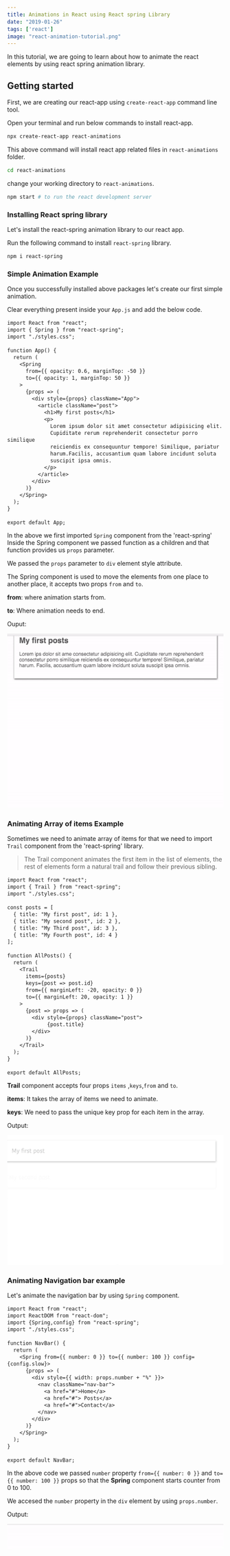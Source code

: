 ```yaml
---
title: Animations in React using React spring Library
date: "2019-01-26"
tags: ['react']
image: "react-animation-tutorial.png"
---
```


In this tutorial, we are going to learn about how to animate the react elements by using react spring animation library.


## Getting started

First, we are creating our react-app using `create-react-app` command line tool.

Open your terminal and run below commands to install react-app.

```bash
npx create-react-app react-animations
```
This above command will install react app related files in `react-animations` folder.

```bash
cd react-animations
```
change your working directory to `react-animations`.

```bash
npm start # to run the react development server
```

### Installing React spring library

Let's install the react-spring animation library to our react app.

Run the following command to install `react-spring` library.

```bash
npm i react-spring
```

### Simple Animation Example

Once you successfully installed above packages let's create our first simple animation.

Clear everything present inside your `App.js` and add the below code.


```js{7-10}
import React from "react";
import { Spring } from "react-spring";
import "./styles.css";

function App() {
  return (
    <Spring
      from={{ opacity: 0.6, marginTop: -50 }}
      to={{ opacity: 1, marginTop: 50 }}
    >
      {props => (
        <div style={props} className="App">
          <article className="post">
            <h1>My first posts</h1>
            <p>
              Lorem ipsum dolor sit amet consectetur adipisicing elit.
              Cupiditate rerum reprehenderit consectetur porro similique
              reiciendis ex consequuntur tempore! Similique, pariatur
              harum.Facilis, accusantium quam labore incidunt soluta
              suscipit ipsa omnis.
            </p>
          </article>
        </div>
      )}
    </Spring>
  );
}

export default App;
```

In the above we first imported `Spring` component from the 'react-spring' Inside the Spring component we passed function as a children  and that function provides us `props` parameter.

We passed the `props` parameter to `div` element style attribute.

The Spring component is used to move the elements from one place to another place, it
accepts two props `from` and `to`.

__from__: where animation starts from.

__to__: Where animation needs to end.

Ouput:

![simple-react-animation](simple-react-animation.gif)

### Animating Array of items Example

Sometimes we need to animate array of items for that we need to import `Trail` component from the 'react-spring' library.

>The Trail component animates the first item in the list of elements, the rest of elements form a natural trail and follow their previous sibling.

```js{14-19}
import React from "react";
import { Trail } from "react-spring";
import "./styles.css";

const posts = [
  { title: "My first post", id: 1 },
  { title: "My second post", id: 2 },
  { title: "My Third post", id: 3 },
  { title: "My Fourth post", id: 4 }
];

function AllPosts() {
  return (
    <Trail
      items={posts}
      keys={post => post.id}
      from={{ marginLeft: -20, opacity: 0 }}
      to={{ marginLeft: 20, opacity: 1 }}
    >
      {post => props => (
        <div style={props} className="post">
             {post.title}
        </div>
      )}
    </Trail>
  );
}

export default AllPosts;
```

__Trail__ component accepts four props `items` ,`keys`,`from` and `to`.


**items**: It takes the array of  items we need to animate.

**keys**: We need to pass the unique key prop for each item in the array.

Output:

![react animating list-items](react-animating-list-items.gif)


### Animating Navigation bar example

Let's animate the navigation bar by using `Spring` component.


```js{8,10}
import React from "react";
import ReactDOM from "react-dom";
import {Spring,config} from "react-spring";
import "./styles.css";

function NavBar() {
  return (
    <Spring from={{ number: 0 }} to={{ number: 100 }} config={config.slow}>
      {props => (
        <div style={{ width: props.number + "%" }}>
          <nav className="nav-bar">
            <a href="#">Home</a>
            <a href="#"> Posts</a>
            <a href="#">Contact</a>
          </nav>
        </div>
      )}
    </Spring>
  );
}

export default NavBar;
```

In the above code we passed `number` property `from={{ number: 0 }}` and `to={{ number: 100 }}` props so that the **Spring**  component starts counter from 0 to 100.

We accesed the `number` property in the `div` element by using  `props.number`.


Output:

![react-navbar-animation](react-animating-nav-bar.gif)